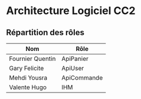 # Architecture Logiciel CC2

## Répartition des rôles

| Nom              | Rôle        |
|------------------|-------------|
| Fournier Quentin | ApiPanier   |
| Gary Felicite    | ApiUser     |
| Mehdi Yousra     | ApiCommande |
| Valente Hugo     | IHM         |

